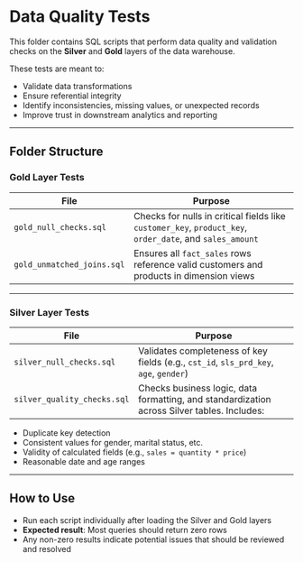 # Data Quality Tests

This folder contains SQL scripts that perform data quality and validation checks on the **Silver** and **Gold** layers of the data warehouse.

These tests are meant to:
- Validate data transformations
- Ensure referential integrity
- Identify inconsistencies, missing values, or unexpected records
- Improve trust in downstream analytics and reporting

---

## Folder Structure

### Gold Layer Tests

| File                        | Purpose |
|-----------------------------|---------|
| `gold_null_checks.sql`      | Checks for nulls in critical fields like `customer_key`, `product_key`, `order_date`, and `sales_amount` |
| `gold_unmatched_joins.sql`  | Ensures all `fact_sales` rows reference valid customers and products in dimension views |

---

### Silver Layer Tests

| File                         | Purpose |
|------------------------------|---------|
| `silver_null_checks.sql`     | Validates completeness of key fields (e.g., `cst_id`, `sls_prd_key`, `age`, `gender`) |
| `silver_quality_checks.sql`  | Checks business logic, data formatting, and standardization across Silver tables. Includes:
  - Duplicate key detection
  - Consistent values for gender, marital status, etc.
  - Validity of calculated fields (e.g., `sales = quantity * price`)
  - Reasonable date and age ranges

---

## How to Use

- Run each script individually after loading the Silver and Gold layers
- **Expected result**: Most queries should return zero rows
- Any non-zero results indicate potential issues that should be reviewed and resolved


